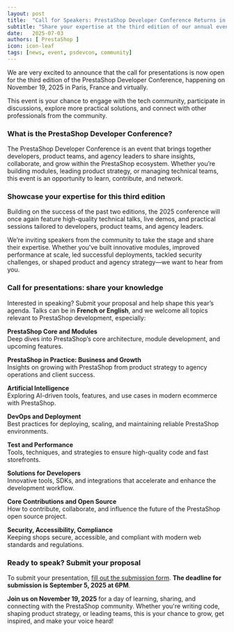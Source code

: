 ```yaml
---
layout: post
title:  "Call for Speakers: PrestaShop Developer Conference Returns in November 2025"
subtitle: "Share your expertise at the third edition of our annual event"
date:   2025-07-03
authors: [ PrestaShop ]
icon: icon-leaf
tags: [news, event, psdevcon, community]
---
```

We are very excited to announce that the call for presentations is now open for the third edition of the PrestaShop Developer Conference, happening on November 19, 2025 in Paris, France and virtually.

This event is your chance to engage with the tech community, participate in discussions, explore more practical solutions, and connect with other professionals from the community.

### What is the PrestaShop Developer Conference?

The PrestaShop Developer Conference is an event that brings together developers, product teams, and agency leaders to share insights, collaborate, and grow within the PrestaShop ecosystem. Whether you’re building modules, leading product strategy, or managing technical teams, this event is an opportunity to learn, contribute, and network.

### Showcase your expertise for this third edition

Building on the success of the past two editions, the 2025 conference will once again feature high-quality technical talks, live demos, and practical sessions tailored to developers, product teams, and agency leaders.

We’re inviting speakers from the community to take the stage and share their expertise. Whether you've built innovative modules, improved performance at scale, led successful deployments, tackled security challenges, or shaped product and agency strategy—we want to hear from you.

### Call for presentations: share your knowledge

Interested in speaking? Submit your proposal and help shape this year’s agenda. Talks can be in **French or English**, and we welcome all topics relevant to PrestaShop development, especially:

**PrestaShop Core and Modules**  
Deep dives into PrestaShop’s core architecture, module development, and upcoming features.

**PrestaShop in Practice: Business and Growth**  
Insights on growing with PrestaShop from product strategy to agency operations and client success.

**Artificial Intelligence**  
Exploring AI-driven tools, features, and use cases in modern ecommerce with PrestaShop.

**DevOps and Deployment**  
Best practices for deploying, scaling, and maintaining reliable PrestaShop environments.

**Test and Performance**  
Tools, techniques, and strategies to ensure high-quality code and fast storefronts.

**Solutions for Developers**  
Innovative tools, SDKs, and integrations that accelerate and enhance the development workflow.

**Core Contributions and Open Source**  
How to contribute, collaborate, and influence the future of the PrestaShop open source project.

**Security, Accessibility, Compliance**  
Keeping shops secure, accessible, and compliant with modern web standards and regulations.

### Ready to speak? Submit your proposal
To submit your presentation, [fill out the submission form](https://forms-prestashop.typeform.com/to/gqoXjaLY). **The deadline for submission is September 5, 2025 at 6PM**.

**Join us on November 19, 2025** for a day of learning, sharing, and connecting with the PrestaShop community. Whether you're writing code, shaping product strategy, or leading teams, this is your chance to grow, get inspired, and make your voice heard!
